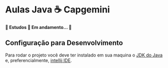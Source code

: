 <h1 align="left">  
  Aulas Java ☕
  Capgemini
</h1>

<h4 align="left"> 
	🚧  Estudos 🚀 Em andamento...  🚧
</h4>

## Configuração para Desenvolvimento

Para rodar o projeto você deve ter instalado em sua maquina
o [JDK do Java](https://www.oracle.com/technetwork/pt/java/javase/downloads/jdk8-downloads-2133151.html) 
e, preferencialmente, [intellij IDE](https://www.jetbrains.com/pt-br/idea/).



